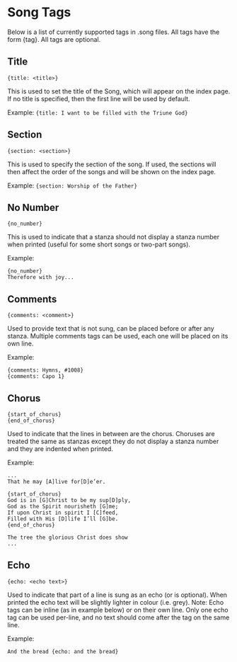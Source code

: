 # Song Tags

Below is a list of currently supported tags in .song files. All tags have the form {tag}. All tags are optional.

## Title
`{title: <title>}`

This is used to set the title of the Song, which will appear on the index page. If no title is specified, then the first line will be used by default.

Example:
`{title: I want to be filled with the Triune God}`

## Section
`{section: <section>}`

This is used to specify the section of the song. If used, the sections will then affect the order of the songs and will be shown on the index page.

Example:
`{section: Worship of the Father}`

## No Number
`{no_number}`

This is used to indicate that a stanza should not display a stanza number when printed (useful for some short songs or two-part songs).

Example: 
```
{no_number}
Therefore with joy...
```

## Comments
`{comments: <comment>}`

Used to provide text that is not sung, can be placed before or after any stanza. Multiple comments tags can be used, each one will be placed on its own line.

Example: 
```
{comments: Hymns, #1008}
{comments: Capo 1}
```

## Chorus
```
{start_of_chorus}  
{end_of_chorus}
```

Used to indicate that the lines in between are the chorus. Choruses are treated the same as stanzas except they do not display a stanza number and they are indented when printed.

Example:

```
...
That he may [A]live for[D]e’er.

{start_of_chorus}
God is in [G]Christ to be my sup[D]ply,
God as the Spirit nourisheth [G]me;
If upon Christ in spirit I [C]feed,
Filled with His [D]life I’ll [G]be.
{end_of_chorus}

The tree the glorious Christ does show
...
```

## Echo
`{echo: <echo text>}`

Used to indicate that part of a line is sung as an echo (or is optional).
When printed the echo text will be slightly lighter in colour (i.e. grey).
Note: Echo tags can be inline (as in example below) or on their own line.
Only one echo tag can be used per-line, and no text should come after the tag on the same line.

Example:
```
And the bread {echo: and the bread}
```
